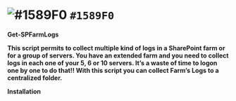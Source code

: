 ![#1589F0](http://placehold.it/15/1589F0/000000?text=+) `#1589F0`
=======
**Get-SPFarmLogs**

**This script permits to collect multiple kind of logs in a SharePoint farm or for a group of servers. You have an extended farm and you need to collect logs in each one of your 5, 6 or 10 servers. It’s a waste of time to logon one by one to do that!! With this script you can collect Farm’s Logs to a centralized folder.**

**Installation**

